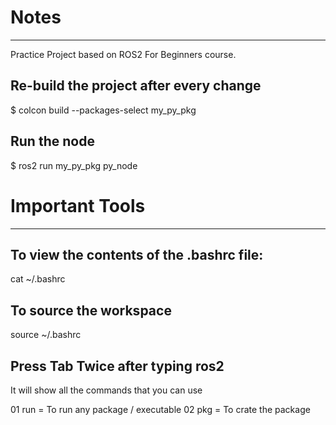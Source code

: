 # Notes
-----
Practice Project based on ROS2 For Beginners course.

## Re-build the project after every change
$ colcon build --packages-select my_py_pkg

## Run the node
$ ros2 run my_py_pkg py_node

# Important Tools
-----

## To view the contents of the .bashrc file:
cat ~/.bashrc

## To source the workspace
source ~/.bashrc

## Press Tab Twice after typing ros2
It will show all the commands that you can use

01 run = To run any package / executable
02 pkg = To crate the package